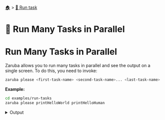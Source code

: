 <!--startTocHeader-->
[🏠](../README.md) > [🏃 Run task](README.md)
# 🍻 Run Many Tasks in Parallel
<!--endTocHeader-->

# Run Many Tasks in Parallel

Zaruba allows you to run many tasks in parallel and see the output on a single screen. To do this, you need to invoke:

```bash
zaruba please <first-task-name> <second-task-name>... <last-task-name>
```

__Example:__

<!--startCode-->
```bash
cd examples/run-tasks
zaruba please printHelloWorld printHelloHuman
```
 
<details>
<summary>Output</summary>
 
```````
💀 🔎 Job Starting...
         Elapsed Time: 2.575µs
         Current Time: 09:30:36
💀 🏁 Run 🍎 'printHelloWorld' command on /home/gofrendi/zaruba/docs/examples/run-tasks
💀 🏁 Run 🍏 'printHelloHuman' command on /home/gofrendi/zaruba/docs/examples/run-tasks
💀    🚀 printHelloWorld      🍎 09:30:36.444 hello world
💀    🚀 printHelloHuman      🍏 09:30:36.444 hello human
💀 🎉 Successfully running 🍏 'printHelloHuman' command
💀 🎉 Successfully running 🍎 'printHelloWorld' command
💀 🔎 Job Running...
         Elapsed Time: 102.355677ms
         Current Time: 09:30:36
💀 🎉 🎉🎉🎉🎉🎉🎉🎉🎉🎉🎉🎉
💀 🎉 Job Complete!!! 🎉🎉🎉
💀 🔥 Terminating
💀 🔎 Job Ended...
         Elapsed Time: 214.614351ms
         Current Time: 09:30:36
zaruba please printHelloWorld printHelloHuman
```````
</details>
<!--endCode-->


<!--startTocSubTopic-->
<!--endTocSubTopic-->